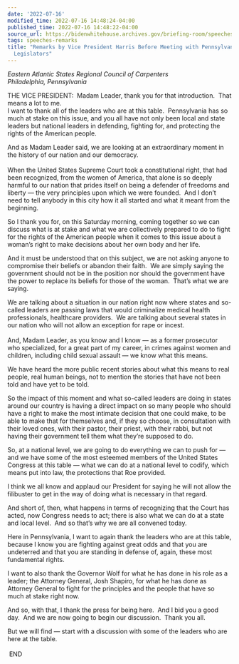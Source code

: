 ```yaml
---
date: '2022-07-16'
modified_time: 2022-07-16 14:48:24-04:00
published_time: 2022-07-16 14:48:22-04:00
source_url: https://bidenwhitehouse.archives.gov/briefing-room/speeches-remarks/2022/07/16/remarks-by-vice-president-harris-before-meeting-with-pennsylvania-state-legislators/
tags: speeches-remarks
title: "Remarks by Vice President Harris Before Meeting with Pennsylvania State\_\
  Legislators"
---
```

 
*Eastern Atlantic States Regional Council of Carpenters  
*Philadelphia, Pennsylvania**

  
THE VICE PRESIDENT:  Madam Leader, thank you for that introduction. 
That means a lot to me.  
I want to thank all of the leaders who are at this table.  Pennsylvania
has so much at stake on this issue, and you all have not only been local
and state leaders but national leaders in defending, fighting for, and
protecting the rights of the American people.  
  
And as Madam Leader said, we are looking at an extraordinary moment in
the history of our nation and our democracy.  
      
When the United States Supreme Court took a constitutional right, that
had been recognized, from the women of America, that alone is so deeply
harmful to our nation that prides itself on being a defender of freedoms
and liberty — the very principles upon which we were founded.  And I
don’t need to tell anybody in this city how it all started and what it
meant from the beginning.  
  
So I thank you for, on this Saturday morning, coming together so we can
discuss what is at stake and what we are collectively prepared to do to
fight for the rights of the American people when it comes to this issue
about a woman’s right to make decisions about her own body and her
life.  
  
And it must be understood that on this subject, we are not asking anyone
to compromise their beliefs or abandon their faith.  We are simply
saying the government should not be in the position nor should the
government have the power to replace its beliefs for those of the
woman.  That’s what we are saying.  
  
We are talking about a situation in our nation right now where states
and so-called leaders are passing laws that would criminalize medical
health professionals, healthcare providers.  We are talking about
several states in our nation who will not allow an exception for rape or
incest.   
   
And, Madam Leader, as you know and I know — as a former prosecutor who
specialized, for a great part of my career, in crimes against women and
children, including child sexual assault — we know what this means.  
  
We have heard the more public recent stories about what this means to
real people, real human beings, not to mention the stories that have not
been told and have yet to be told.  
  
So the impact of this moment and what so-called leaders are doing in
states around our country is having a direct impact on so many people
who should have a right to make the most intimate decision that one
could make, to be able to make that for themselves and, if they so
choose, in consultation with their loved ones, with their pastor, their
priest, with their rabbi, but not having their government tell them what
they’re supposed to do.  
  
So, at a national level, we are going to do everything we can to push
for — and we have some of the most esteemed members of the United States
Congress at this table — what we can do at a national level to codify,
which means put into law, the protections that Roe provided.  
  
I think we all know and applaud our President for saying he will not
allow the filibuster to get in the way of doing what is necessary in
that regard.  
  
And short of, then, what happens in terms of recognizing that the Court
has acted, now Congress needs to act; there is also what we can do at a
state and local level.  And so that’s why we are all convened today.  
  
Here in Pennsylvania, I want to again thank the leaders who are at this
table, because I know you are fighting against great odds and that you
are undeterred and that you are standing in defense of, again, these
most fundamental rights.  
  
I want to also thank the Governor Wolf for what he has done in his role
as a leader; the Attorney General, Josh Shapiro, for what he has done as
Attorney General to fight for the principles and the people that have so
much at stake right now.  
  
And so, with that, I thank the press for being here.  And I bid you a
good day.  And we are now going to begin our discussion.  Thank you
all.  
  
But we will find — start with a discussion with some of the leaders who
are here at the table.  
   
 END  
  
  
